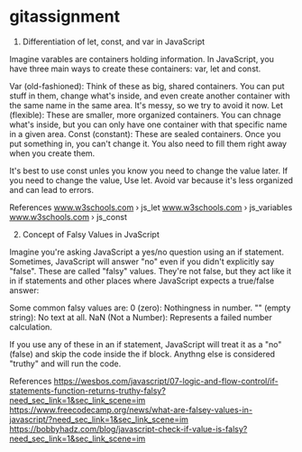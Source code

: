# gitassignment

1. Differentiation of let, const, and var in JavaScript

Imagine varables are containers holding information. In JavaScript, you have three main ways to create these containers:
var, let and const.

Var (old-fashioned): Think of these as big, shared containers. You can put stuff in them, change what's inside, and even create another container with the same name in the same area. It's messy, so we try to avoid it now.
Let (flexible): These are smaller, more organized containers. You can chnage what's inside, but you can only have one container with that specific name in a given area.
Const (constant): These are sealed containers. Once you put something in, you can't change it. You also need to fill them right away when you create them.

It's best to use const unles you know you need to change the value later. If you need to change the value, Use let. Avoid var because it's less organized and can lead to errors.

References
www.w3schools.com › js_let
www.w3schools.com › js_variables
www.w3schools.com › js_const

2. Concept of Falsy Values in JvaScript

Imagine you're asking JavaScript a yes/no question using an if statement. Sometimes, JavaScript will answer "no" even if you didn't explicitly say "false". These are called "falsy" values. They're not false, but they act like it in if statements and other places where JavaScript expects a true/false answer:

Some common falsy values are:
0 (zero): Nothingness in number.
"" (empty string): No text at all.
NaN (Not a Number): Represents a failed number calculation.

If you use any of these in an if statement, JavaScript will treat it as a "no" (false) and skip the code inside the if block. Anythng else is considered "truthy" and will run the code.

References
https://wesbos.com/javascript/07-logic-and-flow-control/if-statements-function-returns-truthy-falsy?need_sec_link=1&sec_link_scene=im
https://www.freecodecamp.org/news/what-are-falsey-values-in-javascript/?need_sec_link=1&sec_link_scene=im
https://bobbyhadz.com/blog/javascript-check-if-value-is-falsy?need_sec_link=1&sec_link_scene=im
